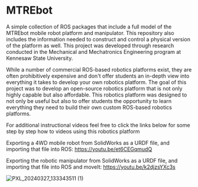 # MTREbot
A simple collection of ROS packages that include a full model of the MTREbot mobile robot platform and manipulator.  This repository also includes the information needed to construct and control a physical version of the platform as well.  This project was developed through research conducted in the Mechanical and Mechatronics Engineering program at Kennesaw State University.

While a number of commercial ROS-based robotics platforms exist, they are often prohibitively expensive and don't offer students an in-depth view into everything it takes to develop your own robotics platform.  The goal of this project was to develop an open-source robotics platform that is not only highly capable but also affordable.  This robotics platform was designed to not only be useful but also to offer students the opportunity to learn everything they need to build their own custom ROS-based robotics platforms.

For additional instructional videos feel free to click the links below for some step by step how to videos using this robotics platform

Exporting a 4WD mobile robot from SolidWorks as a URDF file, and importing that file into ROS:
https://youtu.be/et6CEGqmudQ

Exporting the robotic manipulator from SolidWorks as a URDF file, and importing that file into ROS and moveIt:
https://youtu.be/k2djzsYXc3s

![PXL_20240327_133343511 (1)](https://github.com/ACBRrobotics/MTREbot/assets/60329456/8b4636e2-674f-4232-8fbe-d30af6336c7e)
